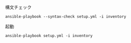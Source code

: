 構文チェック
```
ansible-playbook --syntax-check setup.yml -i inventory
```
起動
```
ansible-playbook setup.yml -i inventory 
```